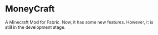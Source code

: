 # MoneyCraft
 A Minecraft Mod for Fabric. Now, it has some new features.
 However, it is still in the development stage.
